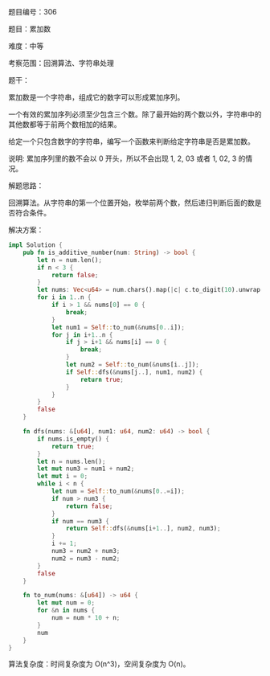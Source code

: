 题目编号：306

题目：累加数

难度：中等

考察范围：回溯算法、字符串处理

题干：

累加数是一个字符串，组成它的数字可以形成累加序列。

一个有效的累加序列必须至少包含三个数。除了最开始的两个数以外，字符串中的其他数都等于前两个数相加的结果。

给定一个只包含数字的字符串，编写一个函数来判断给定字符串是否是累加数。

说明: 累加序列里的数不会以 0 开头，所以不会出现 1, 2, 03 或者 1, 02, 3 的情况。

解题思路：

回溯算法。从字符串的第一个位置开始，枚举前两个数，然后递归判断后面的数是否符合条件。

解决方案：

```rust
impl Solution {
    pub fn is_additive_number(num: String) -> bool {
        let n = num.len();
        if n < 3 {
            return false;
        }
        let nums: Vec<u64> = num.chars().map(|c| c.to_digit(10).unwrap() as u64).collect();
        for i in 1..n {
            if i > 1 && nums[0] == 0 {
                break;
            }
            let num1 = Self::to_num(&nums[0..i]);
            for j in i+1..n {
                if j > i+1 && nums[i] == 0 {
                    break;
                }
                let num2 = Self::to_num(&nums[i..j]);
                if Self::dfs(&nums[j..], num1, num2) {
                    return true;
                }
            }
        }
        false
    }

    fn dfs(nums: &[u64], num1: u64, num2: u64) -> bool {
        if nums.is_empty() {
            return true;
        }
        let n = nums.len();
        let mut num3 = num1 + num2;
        let mut i = 0;
        while i < n {
            let num = Self::to_num(&nums[0..=i]);
            if num > num3 {
                return false;
            }
            if num == num3 {
                return Self::dfs(&nums[i+1..], num2, num3);
            }
            i += 1;
            num3 = num2 + num3;
            num2 = num3 - num2;
        }
        false
    }

    fn to_num(nums: &[u64]) -> u64 {
        let mut num = 0;
        for &n in nums {
            num = num * 10 + n;
        }
        num
    }
}
```

算法复杂度：时间复杂度为 O(n^3)，空间复杂度为 O(n)。